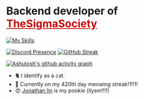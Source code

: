 <h1 align="left">Backend developer of  
  <a href="https://github.com/TheSigmaSociety" style="color: #cc0000;">TheSigmaSociety</a>
</h1>

[![My Skills](https://skillicons.dev/icons?i=cpp,cmake,python,flask,java,mysql,raspberrypi,gcp)](https://skillicons.dev) </br>

[![Discord Presence](https://lanyard.cnrad.dev/api/1193808806786908260)](https://discord.com/users/1193808806786908260)
[![GitHub Streak](https://streak-stats.demolab.com/?user=ilovecrayons&theme=dark&card_height=210&card_width=425)](https://git.io/streak-stats)

[![Ashutosh's github activity graph](https://github-readme-activity-graph.vercel.app/graph?username=ilovecrayons&theme=github-compact&line=FFA500)](https://github.com/ashutosh00710/github-readme-activity-graph)

- 🐈 I identify as a cat.
- 🤫 Currently on my 420th day meowing streak!1!!1!
- 😍 <body align="left"> <a href="https://github.com/firenaruto3"> Jonathan lin</a> is my pookie (ilysm!!!!)</body>

